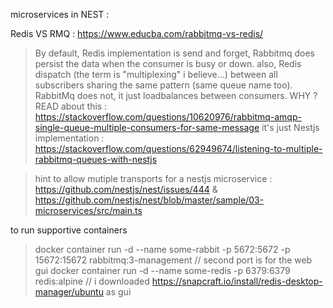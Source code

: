 microservices in NEST :

Redis VS RMQ : https://www.educba.com/rabbitmq-vs-redis/

> By default, Redis implementation is send and forget, Rabbitmq does persist the data when the consumer is busy or down.
> also, Redis dispatch (the term is "multiplexing" i believe...) between all subscribers sharing the same pattern (same queue name too). RabbitMq does not, it just loadbalances between consumers. WHY ? READ about this : https://stackoverflow.com/questions/10620976/rabbitmq-amqp-single-queue-multiple-consumers-for-same-message
> it's just Nestjs implementation : https://stackoverflow.com/questions/62949674/listening-to-multiple-rabbitmq-queues-with-nestjs

> hint to allow mutiple transports for a nestjs microservice : https://github.com/nestjs/nest/issues/444 & https://github.com/nestjs/nest/blob/master/sample/03-microservices/src/main.ts

to run supportive containers

> docker container run -d --name some-rabbit -p 5672:5672 -p 15672:15672 rabbitmq:3-management // second port is for the web gui
> docker container run -d --name some-redis -p 6379:6379 redis:alpine // i downloaded https://snapcraft.io/install/redis-desktop-manager/ubuntu as gui
